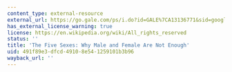 ```yaml
---
content_type: external-resource
external_url: https://go.gale.com/ps/i.do?id=GALE%7CA13136771&sid=googleScholar&v=2.1&it=r&linkaccess=abs&issn=0036861X&p=AONE&sw=w&userGroupName=mlin_oweb&isGeoAuthType=true&aty=geo
has_external_license_warning: true
license: https://en.wikipedia.org/wiki/All_rights_reserved
status: ''
title: 'The Five Sexes: Why Male and Female Are Not Enough'
uid: 491f89e3-dfcd-4910-8e54-1259101b3b96
wayback_url: ''
---
```

